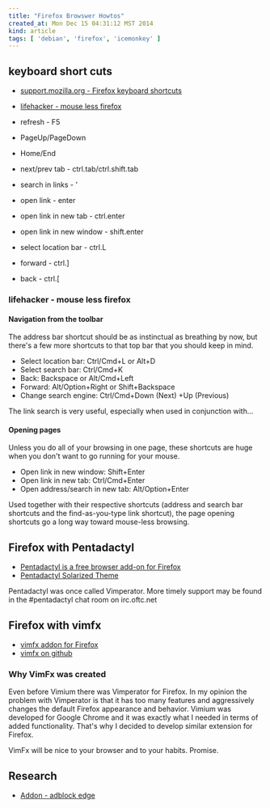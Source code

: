 ```yaml
---
title: "Firefox Browswer Howtos"
created_at: Mon Dec 15 04:31:12 MST 2014
kind: article
tags: [ 'debian', 'firefox', 'icemonkey' ]
---
```


## keyboard short cuts

* [support.mozilla.org - Firefox keyboard shortcuts](https://support.mozilla.org/en-US/kb/keyboard-shortcuts-perform-firefox-tasks-quickly)
* [lifehacker - mouse less firefox](http://lifehacker.com/139495/hack-attack-mouse-less-firefox)

* refresh - F5
* PageUp/PageDown
* Home/End
* next/prev tab - ctrl.tab/ctrl.shift.tab
* search in links - '
* open link - enter
* open link in new tab - ctrl.enter
* open link in new window - shift.enter
* select location bar - ctrl.L
* forward - ctrl.]
* back - ctrl.[

### lifehacker - mouse less firefox

#### Navigation from the toolbar

The address bar shortcut should be as instinctual as breathing by now, but
there's a few more shortcuts to that top bar that you should keep in mind.

* Select location bar: Ctrl/Cmd+L or Alt+D
* Select search bar: Ctrl/Cmd+K
* Back: Backspace or Alt/Cmd+Left
* Forward: Alt/Option+Right or Shift+Backspace
* Change search engine: Ctrl/Cmd+Down (Next) +Up (Previous)

The link search is very useful, especially when used in conjunction
with...

#### Opening pages

Unless you do all of your browsing in one page, these shortcuts are huge
when you don't want to go running for your mouse.

* Open link in new window: Shift+Enter
* Open link in new tab: Ctrl/Cmd+Enter
* Open address/search in new tab: Alt/Option+Enter

Used together with their respective shortcuts (address and search bar
shortcuts and the find-as-you-type link shortcut), the page opening
shortcuts go a long way toward mouse-less browsing.

## Firefox with Pentadactyl

* [Pentadactyl is a free browser add-on for Firefox](http://5digits.org/pentadactyl/)
* [Pentadactyl Solarized Theme](https://github.com/claytron/pentadactyl-solarized)

Pentadactyl was once called Vimperator.
More timely support may be found in the #pentadactyl chat room on
irc.oftc.net

## Firefox with vimfx

* [vimfx addon for Firefox](https://addons.mozilla.org/en-US/firefox/addon/vimfx/)
* [vimfx on github](https://github.com/akhodakivskiy/VimFx)

### Why VimFx was created

Even before Vimium there was Vimperator for Firefox. In my opinion the
problem with Vimperator is that it has too many features and aggressively
changes the default Firefox appearance and behavior. Vimium was developed
for Google Chrome and it was exactly what I needed in terms of added
functionality. That's why I decided to develop similar extension for
Firefox.

VimFx will be nice to your browser and to your habits. Promise.

## Research

* [Addon - adblock edge](https://addons.mozilla.org/en-us/firefox/addon/adblock-edge/)

